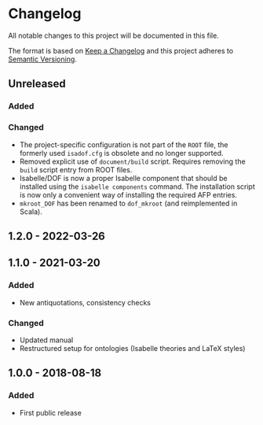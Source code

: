 # Changelog

All notable changes to this project will be documented in this file.

The format is based on [Keep a Changelog](http://keepachangelog.com/en/1.0.0/)
and this project adheres to [Semantic Versioning](http://semver.org/spec/v2.0.0.html).

## Unreleased

### Added

### Changed

- The project-specific configuration is not part of the `ROOT` file, the formerly 
  used `isadof.cfg` is obsolete and no longer supported. 
- Removed explicit use of `document/build` script. Requires removing the `build` script 
  entry from ROOT files.
- Isabelle/DOF is now a proper Isabelle component that should be installed using the
  `isabelle components` command. The installation script is now only a convenient way 
  of installing the required AFP entries.
- `mkroot_DOF` has been renamed to `dof_mkroot` (and reimplemented in Scala).

## 1.2.0 - 2022-03-26

## 1.1.0 - 2021-03-20

### Added

- New antiquotations, consistency checks

### Changed

- Updated manual
- Restructured setup for ontologies (Isabelle theories and LaTeX styles)

## 1.0.0 - 2018-08-18

### Added

- First public release

[Unreleased]: https://git.logicalhacking.com/Isabelle_DOF/Isabelle_DOF/compare/v1.2.0/Isabelle2021...HEAD
